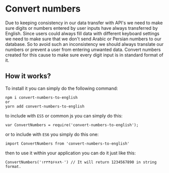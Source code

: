 # Convert numbers

Due to keeping consistency in our data transfer with API's we need to make sure digits or numbers entered by user inputs have always transferred by English. Since users could always fill data with different keyboard settings we need to make sure that we don't send Arabic or Persian numbers to our database. So to avoid such an inconsistency we should always translate our numbers or prevent a user from entering unwanted data. Convert numbers created for this cause to make sure every digit input is in standard format of it.

## How it works?

To install it you can simply do the following command:

``` 
npm i convert-numbers-to-english
or
yarn add convert-numbers-to-english
```

to include with `ES5` or common js you can simply do this:

```
var ConvertNumbers = require('convert-numbers-to-english');
```

or to include with `ES6` you simply do this one:

```
import ConvertNumbers from 'convert-numbers-to-english'
```

then to use it within your application you can do it just like this:
```
ConvertNumbers('۱۲۳۴۵۶۷۸۹۰') // It will return 1234567890 in string format.
```